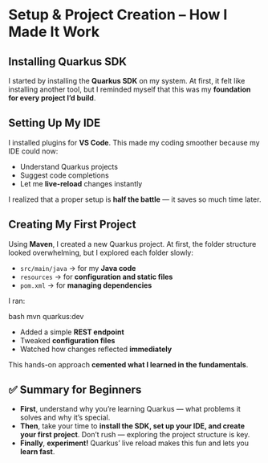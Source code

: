 # Setup & Project Creation – How I Made It Work

## Installing Quarkus SDK

I started by installing the **Quarkus SDK** on my system. At first, it felt like installing another tool, but I reminded myself that this was my **foundation for every project I’d build**.

## Setting Up My IDE

I installed plugins for **VS Code**. This made my coding smoother because my IDE could now:

- Understand Quarkus projects
- Suggest code completions
- Let me **live-reload** changes instantly

I realized that a proper setup is **half the battle** — it saves so much time later.

## Creating My First Project

Using **Maven**, I created a new Quarkus project. At first, the folder structure looked overwhelming, but I explored each folder slowly:

- `src/main/java` → for my **Java code**
- `resources` → for **configuration and static files**
- `pom.xml` → for **managing dependencies**

I ran:

bash
mvn quarkus:dev

- Added a simple **REST endpoint**
- Tweaked **configuration files**
- Watched how changes reflected **immediately**

This hands-on approach **cemented what I learned in the fundamentals**.

## ✅ Summary for Beginners

- **First**, understand why you’re learning Quarkus — what problems it solves and why it’s special.
- **Then**, take your time to **install the SDK, set up your IDE, and create your first project**. Don’t rush — exploring the project structure is key.
- **Finally**, **experiment!** Quarkus’ live reload makes this fun and lets you **learn fast**.
